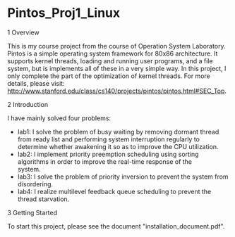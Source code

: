 # Pintos_Proj1_Linux

1 Overview

This is my course project from the course of Operation System Laboratory. Pintos is a simple operating system framework for 80x86 architecture. It supports kernel threads, loading and running user programs, and a file system, but is implements all of these in a very simple way. In this project, I only complete the part of the optimization of kernel threads. For more details, please visit: http://www.stanford.edu/class/cs140/projects/pintos/pintos.html#SEC_Top.

2 Introduction

I have mainly solved four problems:
* lab1: I solve the problem of busy waiting by removing dormant thread from ready list and performing system interruption 
        regularly to determine whether awakening it so as to improve the CPU utilization. 
* lab2: I implement priority preemption scheduling using sorting algorithms in order to improve the real-time response of the   
        system. 
* lab3: I solve the problem of priority inversion to prevent the system from disordering. 
* lab4: I realize multilevel feedback queue scheduling to prevent the thread starvation. 

3 Getting Started

To start this project, please see the document "installation_document.pdf".
